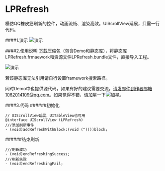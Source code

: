 # LPRefresh
模仿QQ橡皮筋刷新的控件，动画流畅、渲染高效。UIScrollView延展，只需一行代码。

####1.演示
![演示](https://github.com/SwiftLiu/LPRefresh/blob/master/movie_LPRefresh.gif?raw=true)

####2.使用说明
[下载](https://github.com/SwiftLiu/LPRefresh.git)压缩包（包含Demo和静态库），将静态库LPRefresh.frmaework和资源文件LPRefresh.bundle文件，直接导入工程。

![演示](https://github.com/SwiftLiu/LPRefresh/blob/master/guide.png?raw=true)

若该静态库无法引用请自行设置framework搜索路径。

同时Demo中也提供源代码，如果有好的建议需要交流，请发邮件到作者邮箱1062014109@qq.com。如果觉得不错，请[加星](https://github.com/SwiftLiu/LPRefresh.git)一下![加星](https://github.com/SwiftLiu/LPRefresh/blob/master/star.png?raw=true)。

####3.代码
######初始化
```objc 
// UIScrollView延展，UITableView也可用
@interface UIScrollView (LPRefresh)
///添加刷新事件
- (void)addRefreshWithBlock:(void (^)())block;
```
######结束刷新
```objc
///刷新成功
- (void)endRefreshingSuccess;
///刷新失败
- (void)endRefreshingFail;
```
